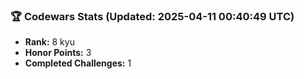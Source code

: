 ### 🏆 Codewars Stats (Updated: 2025-04-11 00:40:49 UTC)

- **Rank:** 8 kyu
- **Honor Points:** 3
- **Completed Challenges:** 1
